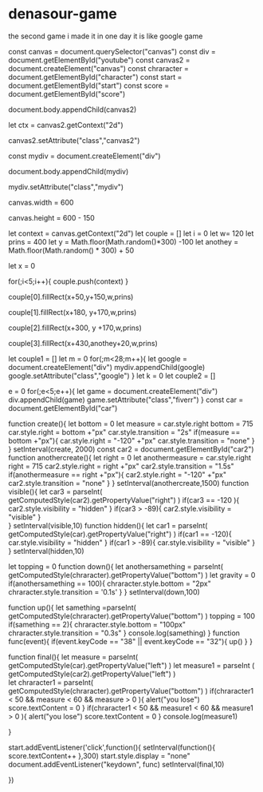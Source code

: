 # denasour-game
the second game i made it  in one day   it is like google  game




const canvas = document.querySelector("canvas")
const div = document.getElementById("youtube")
const canvas2 = document.createElement("canvas")
const chraracter = document.getElementById("character")
const start = document.getElementById("start")
const score   = document.getElementById("score")

document.body.appendChild(canvas2)

let ctx = canvas2.getContext("2d")

canvas2.setAttribute("class","canvas2")

const mydiv = document.createElement("div")

document.body.appendChild(mydiv)

mydiv.setAttribute("class","mydiv")

canvas.width = 600

canvas.height = 600 - 150

let context = canvas.getContext("2d")
let couple = []
let i = 0
let w= 120
let prins = 400
let y = Math.floor(Math.random()*300) -100
let anothey = Math.floor(Math.random() * 300) + 50

let x = 0


for(;i<5;i++){
 couple.push(context)
}

couple[0].fillRect(x+50,y+150,w,prins)

couple[1].fillRect(x+180, y+170,w,prins)

couple[2].fillRect(x+300, y +170,w,prins)

couple[3].fillRect(x+430,anothey+20,w,prins)

let  couple1  = []
let m = 0
for(;m<28;m++){
    let google = document.createElement("div")
    mydiv.appendChild(google)
    google.setAttribute("class","google")
}
let k = 0
let couple2 = []


e = 0
for(;e<5;e++){
    let game  = document.createElement("div")
    div.appendChild(game)
    game.setAttribute("class","fiverr")
}
const car = document.getElementById("car")

function create(){
    let bottom  = 0
    let measure = car.style.right
    bottom = 715
    car.style.right = bottom +"px"
    car.style.transition = "2s"
    if(measure  == bottom +"px"){
        car.style.right = "-120" +"px"
        car.style.transition = "none"
    }
}
setInterval(create,  2000)
const car2 = document.getElementById("car2") 
function anothercreate(){
    let right  = 0
    let anothermeasure = car.style.right
    right = 715
    car2.style.right = right +"px"
    car2.style.transition = "1.5s"
    if(anothermeasure  == right +"px"){
        car2.style.right = "-120" +"px"
        car2.style.transition = "none"
    }
}
setInterval(anothercreate,1500)
function visible(){
    let car3  = parseInt( getComputedStyle(car2).getPropertyValue("right") ) 
    if(car3 == -120 ){
        car2.style.visibility  = "hidden"
    }
    if(car3 > -89){
        car2.style.visibility = "visible"
    }  
}
setInterval(visible,10)
function hidden(){
    let car1  = parseInt( getComputedStyle(car).getPropertyValue("right") ) 
    if(car1 == -120){
        car.style.visibility  = "hidden"
    }
    if(car1 > -89){
        car.style.visibility = "visible"
    }
}
setInterval(hidden,10)

let topping  = 0
function down(){
    let anothersamething = parseInt( getComputedStyle(chraracter).getPropertyValue("bottom") )
    let gravity = 0
    if(anothersamething == 100){
        chraracter.style.bottom  = "2px"
        chraracter.style.transition = '0.1s'
    }
}
setInterval(down,100)

function up(){
    let samething =parseInt(  getComputedStyle(chraracter).getPropertyValue("bottom") )
    topping  = 100
    if(samething == 2){
        chraracter.style.bottom = "100px"
        chraracter.style.transition = "0.3s"
    }
    console.log(samething)
}
function func(event){
    if(event.keyCode == "38" || event.keyCode ==  "32"){
        up()
    }
}



function final(){
    let measure =  parseInt( getComputedStyle(car).getPropertyValue("left") )
    let measure1  = parseInt ( getComputedStyle(car2).getPropertyValue("left") )  
    let chraracter1 = parseInt( getComputedStyle(chraracter).getPropertyValue("bottom") )
    if(chraracter1 < 50  && measure <  60 && measure > 0 ){
        alert("you lose")
        score.textContent = 0
    }
    if(chraracter1  < 50  && measure1  < 60 && measure1 > 0 ){
        alert("you lose")
        score.textContent = 0
    }
    console.log(measure1)

}


start.addEventListener('click',function(){
    setInterval(function(){
        score.textContent++
    },300)
    start.style.display = "none"
    document.addEventListener("keydown", func)
    setInterval(final,10)

})
